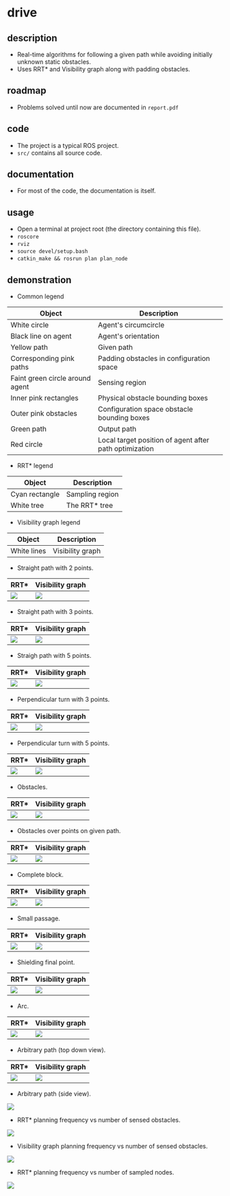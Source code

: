 # drive
## description
- Real-time algorithms for following a given path while avoiding initially unknown static obstacles.
- Uses RRT\* and Visibility graph along with padding obstacles.
## roadmap
- Problems solved until now are documented in `report.pdf`
## code
- The project is a typical ROS project.
- `src/` contains all source code.
## documentation
- For most of the code, the documentation is itself.
## usage
- Open a terminal at project root (the directory containing this file).
- `roscore`
- `rviz`
- `source devel/setup.bash`
- `catkin_make && rosrun plan plan_node`
## demonstration

- Common legend

| Object | Description |
| --- | --- |
| White circle | Agent's circumcircle |
| Black line on agent  | Agent's orientation  |
| Yellow path  | Given path           |
| Corresponding pink paths   | Padding obstacles in configuration space  |
| Faint green circle around agent | Sensing region |
| Inner pink rectangles | Physical obstacle bounding boxes |
| Outer pink obstacles  | Configuration space obstacle bounding boxes |
| Green path | Output path |
| Red circle | Local target position of agent after path optimization |

- RRT\* legend

| Object | Description |
| --- | --- |
| Cyan rectangle | Sampling region |
| White tree | The RRT\* tree |

- Visibility graph legend

| Object | Description |
| --- | --- |
| White lines | Visibility graph |

- Straight path with 2 points.

| RRT\* | Visibility graph |
| --- | --- |
| ![](github/1.s2p-orrt.gif) | ![](github/1.s2p-vis.gif) |

- Straight path with 3 points.

| RRT\* | Visibility graph |
| --- | --- |
| ![](github/1.s3p-orrt.gif) | ![](github/1.s3p-vis.gif) |


- Straigh path with 5 points.

| RRT\* | Visibility graph |
| --- | --- |
| ![](github/1.s5p-orrt.gif) | ![](github/1.s5p-vis.gif) |

- Perpendicular turn with 3 points.

| RRT\* | Visibility graph |
| --- | --- |
| ![](github/2.903p-orrt.gif) | ![](github/2.903p-vis.gif) |

- Perpendicular turn with 5 points.

| RRT\* | Visibility graph |
| --- | --- |
| ![](github/2.905p-orrt.gif) | ![](github/2.905p-vis.gif) |

- Obstacles.

| RRT\* | Visibility graph |
| --- | --- |
| ![](github/3.obs-orrt.gif) | ![](github/3.obs-vis.gif) |

- Obstacles over points on given path.

| RRT\* | Visibility graph |
| --- | --- |
| ![](github/4.obs-on-rp-orrt.gif) | ![](github/4.obs-on-rp-vis.gif) |

- Complete block.

| RRT\* | Visibility graph |
| --- | --- |
| ![](github/5.obs-over-lane-orrt.gif) | ![](github/5.obs-over-lane-vis.gif) |

- Small passage.

| RRT\* | Visibility graph |
| --- | --- |
| ![](github/6.obs-small-passage-orrt.gif) | ![](github/6.obs-small-passage-vis.gif) |

- Shielding final point.

| RRT\* | Visibility graph |
| --- | --- |
| ![](github/8.cha1-orrt.gif) | ![](github/8.cha1-vis.gif) |

- Arc.

| RRT\* | Visibility graph |
| --- | --- |
| ![](github/7.cir-orrt.gif) | ![](github/7.cir-vis.gif) |

- Arbitrary path (top down view).

| RRT\* | Visibility graph |
| --- | --- |
| ![](github/9.gen-orrt.gif) | ![](github/9.gen-vis.gif) |

- Arbitrary path (side view).

![](github/9.gen-orrt-vis-sideview.gif)

- RRT\* planning frequency vs number of sensed obstacles.

![](github/orrt_hz_obs.png)

- Visibility graph planning frequency vs number of sensed obstacles.

![](github/vis_hz_obs.png)

- RRT\* planning frequency vs number of sampled nodes.

![](github/orrt_hz_nodes.png)

